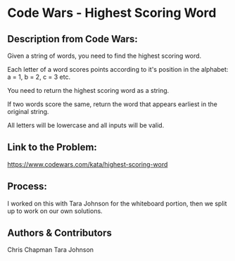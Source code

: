 # Code Wars - Highest Scoring Word
## Description from Code Wars: 
Given a string of words, you need to find the highest scoring word.

Each letter of a word scores points according to it's position in the alphabet: a = 1, b = 2, c = 3 etc.

You need to return the highest scoring word as a string.

If two words score the same, return the word that appears earliest in the original string.

All letters will be lowercase and all inputs will be valid.

## Link to the Problem: 
https://www.codewars.com/kata/highest-scoring-word

## Process: 
I worked on this with Tara Johnson for the whiteboard portion, then we split up to work on our own solutions. 

## Authors & Contributors 
Chris Chapman
Tara Johnson

